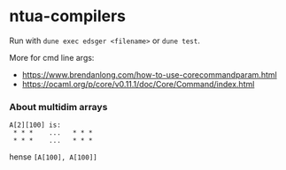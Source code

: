 # ntua-compilers

Run with `dune exec edsger <filename>` or `dune test`.

More for cmd line args:
- https://www.brendanlong.com/how-to-use-corecommandparam.html
- https://ocaml.org/p/core/v0.11.1/doc/Core/Command/index.html


### About multidim arrays
```
A[2][100] is:
 * * *    ...   * * *
 * * *    ...   * * *
```
hense `[A[100], A[100]]`